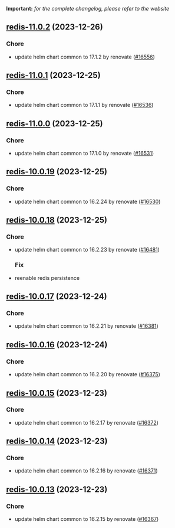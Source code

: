 **Important:**
*for the complete changelog, please refer to the website*




## [redis-11.0.2](https://github.com/truecharts/charts/compare/redis-11.0.1...redis-11.0.2) (2023-12-26)

### Chore

- update helm chart common to 17.1.2 by renovate ([#16556](https://github.com/truecharts/charts/issues/16556))
  
  


## [redis-11.0.1](https://github.com/truecharts/charts/compare/redis-11.0.0...redis-11.0.1) (2023-12-25)

### Chore

- update helm chart common to 17.1.1 by renovate ([#16536](https://github.com/truecharts/charts/issues/16536))
  
  


## [redis-11.0.0](https://github.com/truecharts/charts/compare/redis-10.0.19...redis-11.0.0) (2023-12-25)

### Chore

- update helm chart common to 17.1.0 by renovate ([#16531](https://github.com/truecharts/charts/issues/16531))
  
  


## [redis-10.0.19](https://github.com/truecharts/charts/compare/redis-10.0.18...redis-10.0.19) (2023-12-25)

### Chore

- update helm chart common to 16.2.24 by renovate ([#16530](https://github.com/truecharts/charts/issues/16530))
  
  


## [redis-10.0.18](https://github.com/truecharts/charts/compare/redis-10.0.17...redis-10.0.18) (2023-12-25)

### Chore

- update helm chart common to 16.2.23 by renovate ([#16481](https://github.com/truecharts/charts/issues/16481))
  
  ### Fix

- reenable redis persistence
  
  


## [redis-10.0.17](https://github.com/truecharts/charts/compare/redis-10.0.16...redis-10.0.17) (2023-12-24)

### Chore

- update helm chart common to 16.2.21 by renovate ([#16381](https://github.com/truecharts/charts/issues/16381))
  
  


## [redis-10.0.16](https://github.com/truecharts/charts/compare/redis-10.0.15...redis-10.0.16) (2023-12-24)

### Chore

- update helm chart common to 16.2.20 by renovate ([#16375](https://github.com/truecharts/charts/issues/16375))
  
  


## [redis-10.0.15](https://github.com/truecharts/charts/compare/redis-10.0.14...redis-10.0.15) (2023-12-23)

### Chore

- update helm chart common to 16.2.17 by renovate ([#16372](https://github.com/truecharts/charts/issues/16372))
  
  


## [redis-10.0.14](https://github.com/truecharts/charts/compare/redis-10.0.13...redis-10.0.14) (2023-12-23)

### Chore

- update helm chart common to 16.2.16 by renovate ([#16371](https://github.com/truecharts/charts/issues/16371))
  
  


## [redis-10.0.13](https://github.com/truecharts/charts/compare/redis-10.0.12...redis-10.0.13) (2023-12-23)

### Chore

- update helm chart common to 16.2.15 by renovate ([#16367](https://github.com/truecharts/charts/issues/16367))
  
  

